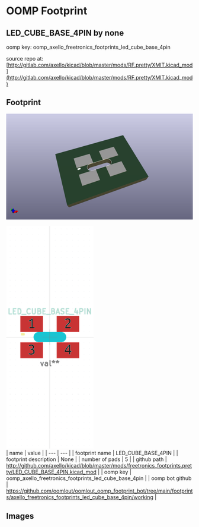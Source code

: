 # OOMP Footprint  
## LED_CUBE_BASE_4PIN  by none  
  
oomp key: oomp_axello_freetronics_footprints_led_cube_base_4pin  
  
source repo at: [http://gitlab.com/axello/kicad/blob/master/mods/RF.pretty/XMIT.kicad_mod](http://gitlab.com/axello/kicad/blob/master/mods/RF.pretty/XMIT.kicad_mod)  
## Footprint  
  
[![working_kicad_pcb_3d.png](working_kicad_pcb_3d_600.png)](working_kicad_pcb_3d.png)  
  
[![working.png](working_600.png)](working.png)  
| name | value | 
| --- | --- | 
| footprint name | LED_CUBE_BASE_4PIN | 
| footprint description | None | 
| number of pads | 5 | 
| github path | http://github.com/axello/kicad/blob/master/mods/freetronics_footprints.pretty/LED_CUBE_BASE_4PIN.kicad_mod | 
| oomp key | oomp_axello_freetronics_footprints_led_cube_base_4pin | 
| oomp bot github | https://github.com/oomlout/oomlout_oomp_footprint_bot/tree/main/footprints/axello_freetronics_footprints_led_cube_base_4pin/working | 
## Images  
